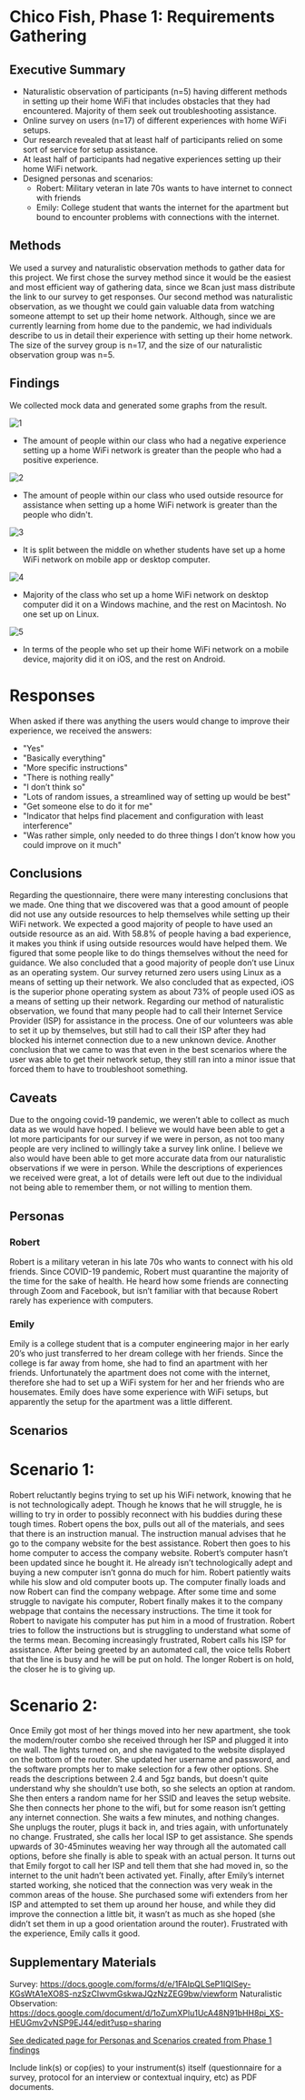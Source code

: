 # Chico Fish, Phase 1: Requirements Gathering

## Executive Summary
* Naturalistic observation of participants (n=5) having different methods in setting up their home WiFi that includes obstacles that they had encountered. Majority of them seek out troubleshooting assistance.
* Online survey on users (n=17) of different experiences with home WiFi setups.
* Our research revealed that at least half of participants relied on some sort of service for setup assistance.
* At least half of participants had negative experiences setting up their home WiFi network.
* Designed personas and scenarios:
	* Robert: Military veteran in late 70s wants to have internet to connect with friends
	* Emily: College student that wants the internet for the apartment but bound to encounter problems with connections with the internet.

## Methods

We used a survey and naturalistic observation methods to gather data for this project.  We first chose the survey method since it would be the easiest and most efficient way of gathering data, since we 8can just mass distribute the link to our survey to get responses.  Our second method was naturalistic observation, as we thought we could gain valuable data from watching someone attempt to set up their home network.  Although, since we are currently learning from home due to the pandemic, we had individuals describe to us in detail their experience with setting up their home network.  The size of the survey group is n=17, and the size of our naturalistic observation group was n=5.


## Findings

We collected mock data and generated some graphs from the result.

![1](1.png)
* The amount of people within our class who had a negative experience setting up a home WiFi network is greater than the people who had a positive experience.

![2](2.png)
* The amount of people within our class who used outside resource for assistance when setting up a home WiFi network is greater than the people who didn't.

![3](3.png)
* It is split between the middle on whether students have set up a home WiFi network on mobile app or desktop computer.

![4](4.png)
* Majority of the class who set up a home WiFi network on desktop computer did it on a Windows machine, and the rest on Macintosh. No one set up on Linux.

![5](5.png)
* In terms of the people who set up their home WiFi network on a mobile device, majority did it on iOS, and the rest on Android.

# Responses
When asked if there was anything the users would change to improve their experience, we received the answers:
* "Yes"
* "Basically everything"
* "More specific instructions"
* "There is nothing really"
* "I don’t think so"
* "Lots of random issues, a streamlined way of setting up would be best"
* "Get someone else to do it for me"
* "Indicator that helps find placement and configuration with least interference"
* "Was rather simple, only needed to do three things I don’t know how you could improve on it much"



## Conclusions

Regarding the questionnaire, there were many interesting conclusions that we made. One thing that we discovered was that a good amount of people did not use any outside resources to help themselves while setting up their WiFi network. We expected a good majority of people to have used an outside resource as an aid. With 58.8% of people having a bad experience, it makes you think if using outside resources would have helped them. We figured that some people like to do things themselves without the need for guidance. We also concluded that a good majority of people don’t use Linux as an operating system. Our survey returned zero users using Linux as a means of setting up their network. We also concluded that as expected, iOS is the superior phone operating system as about 73% of people used iOS as a means of setting up their network.
	Regarding our method of naturalistic observation, we found that many people had to call their Internet Service Provider (ISP) for assistance in the process. One of our volunteers was able to set it up by themselves, but still had to call their ISP after they had blocked his internet connection due to a new unknown device. Another conclusion that we came to was that even in the best scenarios where the user was able to get their network setup, they still ran into a minor issue that forced them to have to troubleshoot something.


## Caveats

Due to the ongoing covid-19 pandemic, we weren’t able to collect as much data as we
would have hoped.  I believe we would have been able to get a lot more participants for our survey if we were in person, as not too many people are very inclined to willingly take a survey link online.  I believe we also would have been able to get more accurate data from our naturalistic observations if we were in person.  While the descriptions of experiences we received were great, a lot of details were left out due to the individual not being able to remember them, or not willing to mention them.

## Personas
### Robert
Robert is a military veteran in his late 70s who wants to connect with his old friends. Since COVID-19 pandemic, Robert must quarantine the majority of the time for the sake of health. He heard how some friends are connecting through Zoom and Facebook, but isn’t familiar with that because Robert rarely has experience with computers.

### Emily
Emily is a college student that is a computer engineering major in her early 20’s who just transferred to her dream college with her friends. Since the college is far away from home, she had to find an apartment with her friends.  Unfortunately the apartment does not come with the internet, therefore she had to set up a WiFi system for her and her friends who are housemates. Emily does have some experience with WiFi setups, but apparently the setup for the apartment was a little different.

## Scenarios
# Scenario 1:
Robert reluctantly begins trying to set up his WiFi network, knowing that he is not technologically adept. Though he knows that he will struggle, he is willing to try in order to possibly reconnect with his buddies during these tough times. Robert opens the box, pulls out all of the materials, and sees that there is an instruction manual. The instruction manual advises that he go to the company website for the best assistance. Robert then goes to his home computer to access the company website. Robert’s computer hasn’t been updated since he bought it. He already isn’t technologically adept and buying a new computer isn’t gonna do much for him. Robert patiently waits while his slow and old computer boots up. The computer finally loads and now Robert can find the company webpage. After some time and some struggle to navigate his computer, Robert finally makes it to the company webpage that contains the necessary instructions. The time it took for Robert to navigate his computer has put him in a mood of frustration. Robert tries to follow the instructions but is struggling to understand what some of the terms mean. Becoming increasingly frustrated, Robert calls his ISP for assistance. After being greeted by an automated call, the voice tells Robert that the line is busy and he will be put on hold. The longer Robert is on hold, the closer he is to giving up.

# Scenario 2:
Once Emily got most of her things moved into her new apartment, she took the modem/router combo she received through her ISP and plugged it into the wall.  The lights turned on, and she navigated to the website displayed on the bottom of the router.  She updated her username and password, and the software prompts her to make selection for a few other options.  She reads the descriptions between 2.4 and 5gz bands, but doesn't quite understand why she shouldn’t use both, so she selects an option at random.  She then enters a random name for her SSID and leaves the setup website.  She then connects her phone to the wifi, but for some reason isn’t getting any internet connection.  She waits a few minutes, and nothing changes.  She unplugs the router, plugs it back in, and tries again, with unfortunately no change.  Frustrated, she calls her local ISP to get assistance.  She spends upwards of 30-45minutes weaving her way through all the automated call options, before she finally is able to speak with an actual person.  It turns out that Emily forgot to call her ISP and tell them that she had moved in, so the internet to the unit hadn’t been activated yet.  Finally, after Emily’s internet started working, she noticed that the connection was very weak in the common areas of the house.  She purchased some wifi  extenders from her ISP and attempted to set them up around her house, and while they did improve the connection a little bit, it wasn’t as much as she hoped (she didn’t set them in up a good orientation around the router).  Frustrated with the experience, Emily calls it good.


## Supplementary Materials

Survey: https://docs.google.com/forms/d/e/1FAIpQLSeP1IQISey-KGsWtA1eXO8S-nzSzCIwvmGskwaJQzNzZEG9bw/viewform
Naturalistic Observation: https://docs.google.com/document/d/1oZumXPlu1UcA48N91bHH8pi_XS-HEUGmv2vNSP9EJ44/edit?usp=sharing


[See dedicated page for Personas and Scenarios created from Phase 1 findings](../personas-scenarios.md)


Include link(s) or cop(ies) to your instrument(s) itself (questionnaire for a survey, protocol for an interview or contextual inquiry, etc) as PDF documents.
